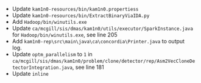 - Update `kam1n0-resources/bin/kam1n0.propertiess`
- Update `kam1n0-resources/bin/ExtractBinaryViaIDA.py`
- Add `Hadoop/bin/winutils.exe`
- Update `ca/mcgill/sis/dmas/kam1n0/utils/executor/SparkInstance.java` for `Hadoop/bin/winutils.exe`, see line 205
- Add `kam1n0-rep\src\main\java\ca\concordia\Printer.java` to output log.
- Update `optm_parallelism` to `1` in `ca/mcgill/sis/dmas/kam1n0/problem/clone/detector/rep/Asm2VecCloneDetectorIntegration.java`, see line 181
- Update `inline`